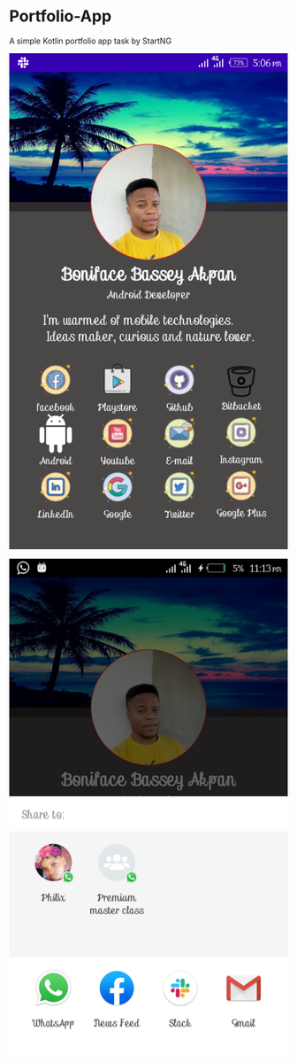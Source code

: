 # Portfolio-App
A simple Kotlin portfolio app task by StartNG

![Screenshots](https://github.com/Officialboniface/Portfolio-App/blob/master/Screenshot_20200423-170620.png)

![Screenshots](https://github.com/Officialboniface/Portfolio-App/blob/master/Screenshot_20200427-231354.png)
